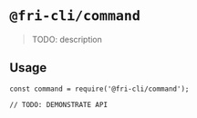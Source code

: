 # `@fri-cli/command`

> TODO: description

## Usage

```
const command = require('@fri-cli/command');

// TODO: DEMONSTRATE API
```
